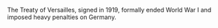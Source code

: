 The Treaty of Versailles, signed in 1919, formally ended World War I and imposed heavy penalties on Germany.
